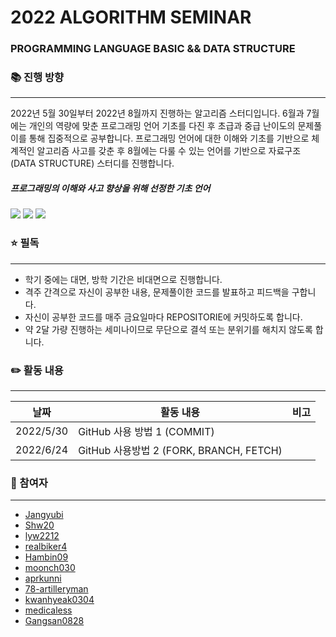 # 2022 ALGORITHM SEMINAR
### PROGRAMMING LANGUAGE BASIC && DATA STRUCTURE   



### 📚 진행 방향
---------------------------------------
 2022년 5월 30일부터 2022년 8월까지 진행하는 알고리즘 스터디입니다. 6월과 7월에는 개인의 역량에 맞춘 프로그래밍 언어 기초를 다진 후 초급과 중급 난이도의 문제풀이를 통해 집중적으로 공부합니다. 프로그래밍 언어에 대한 이해와 기초를 기반으로 체계적인 알고리즘 사고를 갖춘 후  8월에는 다룰 수 있는 언어를 기반으로 자료구조(DATA STRUCTURE) 스터디를 진행합니다.      



##### 프로그래밍의 이해와 사고 향상을 위해 선정한 기초 언어
<img src="https://img.shields.io/badge/Python-3776AB?style=for-the-badge&logo=Python&logoColor=white"> <img src="https://img.shields.io/badge/C-A8B9CC?style=for-the-badge&logo=C&logoColor=white"> <img src="https://img.shields.io/badge/MYSQL-4479A1?style=for-the-badge&logo=MYSQL&logoColor=white">   



### ⭐ 필독
-----------------------
- 학기 중에는 대면, 방학 기간은 비대면으로 진행합니다.
- 격주 간격으로 자신이 공부한 내용, 문제풀이한 코드를 발표하고 피드백을 구합니다.
- 자신이 공부한 코드를 매주 금요일마다 REPOSITORIE에 커밋하도록 합니다.
- 약 2달 가량 진행하는 세미나이므로 무단으로 결석 또는 분위기를 해치지 않도록 합니다.



### ✏️ 활동 내용
---------------------

**날짜** | **활동 내용** | **비고**
---| ---| ---|
2022/5/30 | GitHub 사용 방법 1 (COMMIT)
2022/6/24 | GitHub 사용방법 2 (FORK, BRANCH, FETCH)


### 👫 참여자
---------------------
- [Jangyubi](https://github.com/Jangyubi)
- [Shw20](https://github.com/Shw20)
- [lyw2212](https://github.com/lyw2212 )
- [realbiker4](https://github.com/realbiker4)
- [Hambin09](https://github.com/realbiker4)
- [moonch030](https://github.com/moonch030)
- [aprkunni](https://github.com/aprkunni)
- [78-artilleryman](https://github.com/78-artilleryman)
- [kwanhyeak0304](https://github.com/kwanhyeak0304)
- [medicaless](https://github.com/medicaless)
- [Gangsan0828](https://github.com/Gangsan0828)



